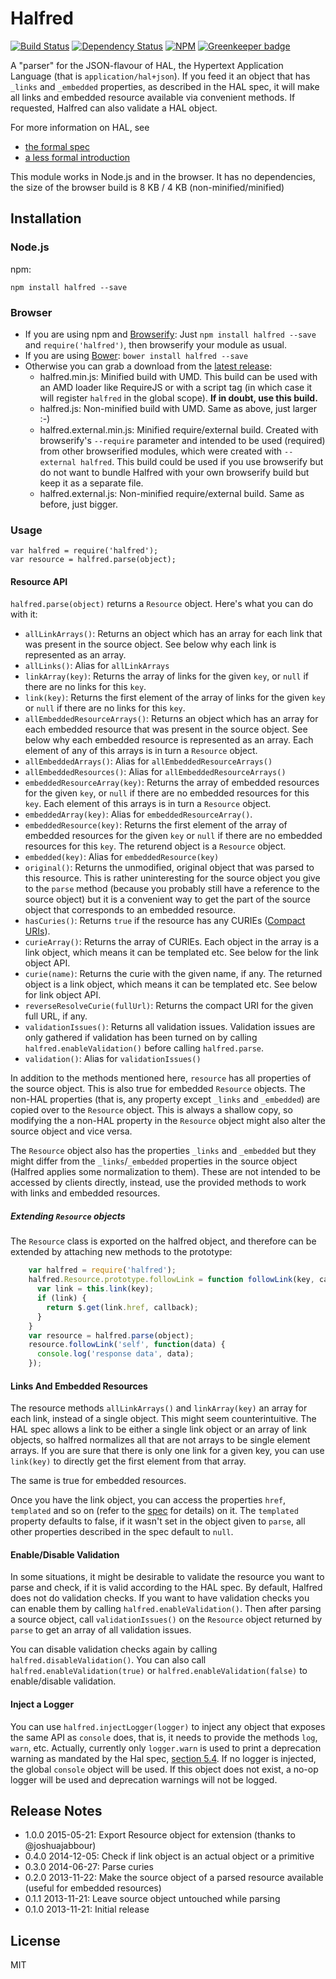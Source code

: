 Halfred
=======

[![Build Status](https://travis-ci.org/traverson/halfred.png?branch=master)](https://travis-ci.org/traverson/halfred)
[![Dependency Status](https://david-dm.org/traverson/halfred.png)](https://david-dm.org/traverson/halfred)
[![NPM](https://nodei.co/npm/halfred.png?downloads=true&stars=true)](https://nodei.co/npm/halfred/)
[![Greenkeeper badge](https://badges.greenkeeper.io/traverson/halfred.svg)](https://greenkeeper.io/)

A "parser" for the JSON-flavour of HAL, the Hypertext Application Language (that is `application/hal+json`). If you feed it an object that has `_links` and `_embedded` properties, as described in the HAL spec, it will make all links and embedded resource available via convenient methods. If requested, Halfred can also validate a HAL object.

For more information on HAL, see

* [the formal spec](http://tools.ietf.org/html/draft-kelly-json-hal)
* [a less formal introduction](http://stateless.co/hal_specification.html)

This module works in Node.js and in the browser. It has no dependencies, the size of the browser build is 8 KB / 4 KB (non-minified/minified)

Installation
------------

### Node.js

npm:

    npm install halfred --save

### Browser

* If you are using npm and [Browserify](http://browserify.org/): Just `npm install halfred --save` and `require('halfred')`, then browserify your module as usual.
* If you are using [Bower](http://bower.io): `bower install halfred --save`
* Otherwise you can grab a download from the [latest release](https://github.com/traverson/halfred/releases/latest):
    * halfred.min.js: Minified build with UMD. This build can be used with an AMD loader like RequireJS or with a script tag (in which case it will register `halfred` in the global scope). **If in doubt, use this build.**
    * halfred.js: Non-minified build with UMD. Same as above, just larger :-)
    * halfred.external.min.js: Minified require/external build. Created with browserify's `--require` parameter and intended to be used (required) from other browserified modules, which were created with `--external halfred`. This build could be used if you use browserify but do not want to bundle Halfred with your own browserify build but keep it as a separate file.
    * halfred.external.js: Non-minified require/external build. Same as before, just bigger.

### Usage

    var halfred = require('halfred');
    var resource = halfred.parse(object);

#### Resource API

`halfred.parse(object)` returns a `Resource` object. Here's what you can do with it:

* `allLinkArrays()`: Returns an object which has an array for each link that was present in the source object. See below why each link is represented as an array.
* `allLinks()`: Alias for `allLinkArrays`
* `linkArray(key)`: Returns the array of links for the given `key`, or `null` if there are no links for this `key`.
* `link(key)`: Returns the first element of the array of links for the given `key` or `null` if there are no links for this `key`.
* `allEmbeddedResourceArrays()`: Returns an object which has an array for each embedded resource that was present in the source object. See below why each embedded resource is represented as an array. Each element of any of this arrays is in turn a `Resource` object.
* `allEmbeddedArrays()`: Alias for `allEmbeddedResourceArrays()`
* `allEmbeddedResources()`: Alias for `allEmbeddedResourceArrays()`
* `embeddedResourceArray(key)`:  Returns the array of embedded resources for the given `key`, or `null` if there are no embedded resources for this `key`. Each element of this arrays is in turn a `Resource` object.
* `embeddedArray(key)`: Alias for `embeddedResourceArray()`.
* `embeddedResource(key)`: Returns the first element of the array of embedded resources for the given `key` or `null` if there are no embedded resources for this `key`. The returend object is a `Resource` object.
* `embedded(key)`: Alias for `embeddedResource(key)`
* `original()`: Returns the unmodified, original object that was parsed to this resource. This is rather uninteresting for the source object you give to the `parse` method (because you probably still have a reference to the source object) but it is a convenient way to get the part of the source object that corresponds to an embedded resource.
* `hasCuries()`: Returns `true` if the resource has any CURIEs ([Compact URIs](http://www.w3.org/TR/2010/NOTE-curie-20101216/)).
* `curieArray()`: Returns the array of CURIEs. Each object in the array is a link object, which means it can be templated etc. See below for the link object API.
* `curie(name)`: Returns the curie with the given name, if any. The returned object is a link object, which means it can be templated etc. See below for link object API.
* `reverseResolveCurie(fullUrl)`: Returns the compact URI for the given full URL, if any.
* `validationIssues()`: Returns all validation issues. Validation issues are only gathered if validation has been turned on by calling `halfred.enableValidation()` before calling `halfred.parse`.
* `validation()`: Alias for `validationIssues()`

In addition to the methods mentioned here, `resource` has all properties of the source object. This is also true for embedded `Resource` objects. The non-HAL properties (that is, any property except `_links` and `_embedded`) are copied over to the `Resource` object. This is always a shallow copy, so modifying the a non-HAL property in the `Resource` object might also alter the source object and vice versa.

The `Resource` object also has the properties `_links` and `_embedded` but they might differ from the `_links`/`_embedded` properties in the source object (Halfred applies some normalization to them). These are not intended to be accessed by clients directly, instead, use the provided methods to work with links and embedded resources.

##### Extending `Resource` objects

The `Resource` class is exported on the halfred object, and therefore can be extended by attaching new methods to the prototype:

```javascript
    var halfred = require('halfred');
    halfred.Resource.prototype.followLink = function followLink(key, callback) {
      var link = this.link(key);
      if (link) {
        return $.get(link.href, callback);
      }
    }
    var resource = halfred.parse(object);
    resource.followLink('self', function(data) {
      console.log('response data', data);
    });
```

#### Links And Embedded Resources

The resource methods `allLinkArrays()` and `linkArray(key)` an array for each link, instead of a single object. This might seem counterintuitive. The HAL spec allows a link to be either a single link object or an array of link objects, so halfred normalizes all that are not arrays to be single element arrays. If you are sure that there is only one link for a given key, you can use `link(key)` to directly get the first element from that array.

The same is true for embedded resources.

Once you have the link object, you can access the properties `href`, `templated` and so on (refer to the [spec](http://tools.ietf.org/html/draft-kelly-json-hal) for details) on it. The `templated` property defaults to false, if it wasn't set in the object given to `parse`, all other properties described in the spec default to `null`.

#### Enable/Disable Validation

In some situations, it might be desirable to validate the resource you want to parse and check, if it is valid according to the HAL spec. By default, Halfred does not do validation checks. If you want to have validation checks you can enable them by calling `halfred.enableValidation()`. Then after parsing a source object, call `validationIssues()` on the `Resource` object returned by `parse` to get an array of all validation issues.

 You can disable validation checks again by calling `halfred.disableValidation()`. You can also call `halfred.enableValidation(true)` or `halfred.enableValidation(false)` to enable/disable validation.

#### Inject a Logger

You can use `halfred.injectLogger(logger)` to inject any object that exposes the same API as `console` does, that is, it needs to provide the methods `log`, `warn`, etc. Actually, currently only `logger.warn` is used to print a deprecation warning as mandated by the Hal spec, [section 5.4](https://tools.ietf.org/html/draft-kelly-json-hal-08#section-5.4). If no logger is injected, the global `console` object will be used. If this object does not exist, a no-op logger will be used and deprecation warnings will not be logged.


Release Notes
-------------
* 1.0.0 2015-05-21: Export Resource object for extension (thanks to @joshuajabbour)
* 0.4.0 2014-12-05: Check if link object is an actual object or a primitive
* 0.3.0 2014-06-27: Parse curies
* 0.2.0 2013-11-22: Make the source object of a parsed resource available (useful for embedded resources)
* 0.1.1 2013-11-21: Leave source object untouched while parsing
* 0.1.0 2013-11-21: Initial release

License
-------

MIT
